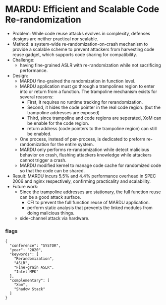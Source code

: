 # MARDU: Efficient and Scalable Code Re-randomization

- Problem: While code reuse attacks evolves in complexity, defenses designs are neither practical nor scalable.
- Method: a system-wide re-randomization-on-crash mechanism to provide a scalable scheme to prevent attackers from harvesting code reuse gadget, which supports code sharing for compatibility.
- Challenge: 
  - having fine-grained ASLR with re-randomization while not sacrificing performance.
- Design:
  - MARDU fine-grained the randomization in function level.
  - MARDU application must go through a trampolines region to enter into or return from a function. The trampoline mechanism exists for several reasons:
    - First, it requires no runtime tracking for rerandomization.
    - Second, it hides the code pointer in the real code region. (but the trampoline addresses are exposed) 
    - Third, since trampoline and code regions are seperated, XoM can be enable for the code region.
    - return address (code pointers to the trampoline region) can still be enabled.
  - One process, instead of per-process, is dedicated to preform re-randomization for the entire system.
  - MARDU only performs re-randomization while detect malicious behavior on crash, flushing attackers knowledge while attackers cannot trigger a crash.
  - MARDU modified kernel to manage code cache for randomized code so that the code can be shared.
- Result: MARDU incurs 5.5% and 4.4% performance overhead in SPEC 2006 and nginx respectively, confirming practicality and scalability.
- Future work:
  - Since the trampoline addresses are stationary, the full function reuse can be a good attack surface. 
    - CFI to prevent the full function reuse of MARDU application. 
    - perform static analysis that prevents the linked modules from doing malicious things.
  - side-channel attack via hardware.



### flags

```
{
  "conference": "SYSTOR",
  "year": "2020",
  "keywords": [
    "Rerandomization", 
    "ASLR",
    "Fine-grain ASLR",
    "Intel MPK"
  ],
  "complementary": [
    "Xom",
    "Shadow Stack"
  ]
}
```
